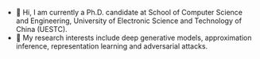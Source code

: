 - 👋 Hi, I am currently a Ph.D. candidate at School of Computer Science and Engineering, University of Electronic Science and Technology of China (UESTC).
- 👀 My research interests include deep generative models, approximation inference, representation learning and adversarial attacks.

<!---
Aiqz/Aiqz is a ✨ special ✨ repository because its `README.md` (this file) appears on your GitHub profile.
You can click the Preview link to take a look at your changes.
--->
